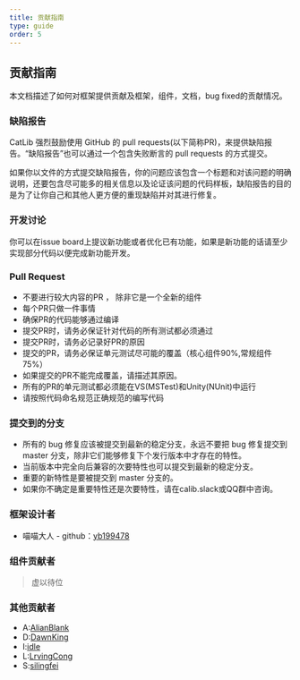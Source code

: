 ```yaml
---
title: 贡献指南
type: guide
order: 5
---
```


## 贡献指南

本文档描述了如何对框架提供贡献及框架，组件，文档，bug fixed的贡献情况。

### 缺陷报告

CatLib 强烈鼓励使用 GitHub 的 pull requests(以下简称PR)，来提供缺陷报告。“缺陷报告”也可以通过一个包含失败断言的 pull requests 的方式提交。 

如果你以文件的方式提交缺陷报告，你的问题应该包含一个标题和对该问题的明确说明，还要包含尽可能多的相关信息以及论证该问题的代码样板，缺陷报告的目的是为了让你自己和其他人更方便的重现缺陷并对其进行修复。

### 开发讨论

你可以在issue board上提议新功能或者优化已有功能，如果是新功能的话请至少实现部分代码以便完成新功能开发。

### Pull Request

- 不要进行较大内容的PR ， 除非它是一个全新的组件
- 每个PR只做一件事情
- 确保PR的代码能够通过编译
- 提交PR时，请务必保证针对代码的所有测试都必须通过
- 提交PR时，请务必记录好PR的原因
- 提交的PR，请务必保证单元测试尽可能的覆盖（核心组件90%,常规组件75%）
- 如果提交的PR不能完成覆盖，请描述其原因。
- 所有的PR的单元测试都必须能在VS(MSTest)和Unity(NUnit)中运行
- 请按照代码命名规范正确规范的编写代码

### 提交到的分支

- 所有的 bug 修复应该被提交到最新的稳定分支，永远不要把 bug 修复提交到 master 分支，除非它们能够修复下个发行版本中才存在的特性。
- 当前版本中完全向后兼容的次要特性也可以提交到最新的稳定分支。
- 重要的新特性是要被提交到 master 分支的。
- 如果你不确定是重要特性还是次要特性，请在calib.slack或QQ群中咨询。

### 框架设计者

- 喵喵大人 - github：[yb199478](https://github.com/yb199478)

### 组件贡献者

> 虚以待位

### 其他贡献者

- A:[AlianBlank](https://github.com/AlianBlank)
- D:[DawnKing](https://github.com/DawnKing)
- I:[idle](https://github.com/views63)
- L:[LrvingCong](https://github.com/LrvingCong)
- S:[silingfei](https://github.com/silingfei)
